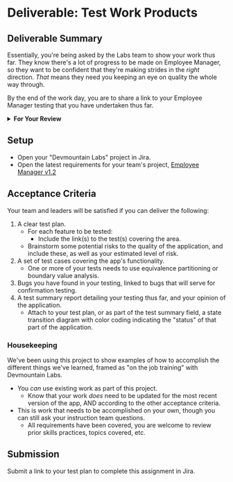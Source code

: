 # Deliverable: Test Work Products

## Deliverable Summary

Essentially, you're being asked by the Labs team to show your work thus far.
They know there's a lot of progress to be made on Employee Manager, so they want
to be confident that they're making strides in the _right_ direction. _That_
means they need you keeping an eye on quality the whole way through.

By the end of the work day, you are to share a link to your Employee Manager
testing that you have undertaken thus far.

<details> <summary> <strong> For Your Review </strong> </summary>

If you're feeling uncertain on where to start in this project, look over the
following:

- Skills Practice:
  - [Hands on Testing](./sp1.01.1.html)
  - [Document Review](./sp1.01.2.html)
  - [Exploratory Testing](./sp1.01.3.html)
  - [Complete a Test Plan](./sp1.02.1.html)
  - [Write a Test](./sp1.02.2.html)
  - [Report a Bug](./sp1.02.3.html)
  - [Communicate With Customers](./sp1.03.1.html)
  - [Update Tests fo Acceptance Criteria](./sp1.03.2.html)
  - [Sell a Solution](./sp1.03.3.html)
  - [Use the Right Criteria](./sp1.04.1.html)
  - [Streamline Down to Regression Testing](./sp1.04.2.html)
  - [Leverage State Transition Testing](./sp1.04.3.html)
  - [Patch Gaps in Coverage](./sp1.05.1.html)
  - [Add Traceability](./sp1.05.2.html)
  - [Equivalence Partitioning and Boundary Value Analysis](./sp1.05.3.html)

</details>

## Setup

- Open your "Devmountain Labs" project in Jira.
- Open the latest requirements for your team's project,
  [Employee Manager v1.2](https://devmountain-qa.github.io/employee-manager/1.2_README.html)

## Acceptance Criteria

Your team and leaders will be satisfied if you can deliver the following:

1. A clear test plan.
   - For each feature to be tested:
     - Include the link(s) to the test(s) covering the area.
   - Brainstorm some potential risks to the quality of the application, and
     include these, as well as your estimated level of risk.
1. A set of test cases covering the app's functionality.
   - One or more of your tests needs to use equivalence partitioning or boundary
     value analysis.
1. Bugs you have found in your testing, linked to bugs that will serve for
   confirmation testing.
1. A test summary report detailing your testing thus far, and your opinion of
   the application.
   - Attach to your test plan, or as part of the test summary field, a state
     transition diagram with color coding indicating the "status" of that part
     of the application.

### Housekeeping

We've been using this project to show examples of how to accomplish the
different things we've learned, framed as "on the job training" with Devmountain
Labs.

- You _can_ use existing work as part of this project.
  - Know that your work _does_ need to be updated for the most recent version of
    the app, AND according to the other acceptance criteria.
- This is work that needs to be accomplished on your own, though you can still
  ask your instruction team questions.
  - All requirements have been covered, you are welcome to review prior skills
    practices, topics covered, etc.

## Submission

Submit a link to your test plan to complete this assignment in Jira.
